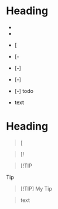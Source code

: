 # Heading

-

- 

- [

- [-

- [-]

- [-] 

- [-] todo

- text

# Heading

>

> 

> [

> [!

> [!TIP

> [!TIP]

> [!TIP] My Tip

> text
